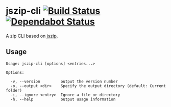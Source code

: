 # jszip-cli [![Build Status](https://api.travis-ci.org/ffflorian/jszip-cli.svg?branch=master)](https://travis-ci.org/ffflorian/jszip-cli/) [![Dependabot Status](https://api.dependabot.com/badges/status?host=github&repo=ffflorian/jszip-cli)](https://dependabot.com)

A zip CLI based on [jszip](https://www.npmjs.com/package/jszip).

## Usage
```
Usage: jszip-cli [options] <entries...>

Options:

  -v, --version         output the version number
  -o, --output <dir>    Specify the output directory (default: Current folder)
  -i, --ignore <entry>  Ignore a file or directory
  -h, --help            output usage information
```
